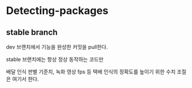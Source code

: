 # Detecting-packages

## stable branch

dev 브랜치에서 기능을 완성한 커밋을 pull한다.

stable 브랜치에는 항상 정상 동작하는 코드만 

배달 인식 판별 기준치, 녹화 영상 fps 등 택배 인식의 정확도를 높이기 위한 수치 조절은 여기서 한다.
